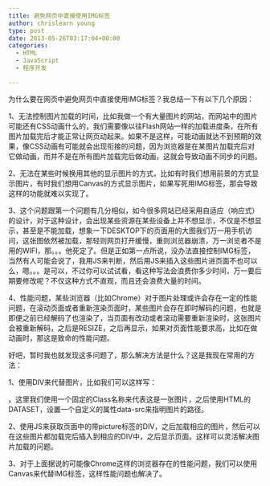 ```yaml
---
title: 避免网页中直接使用IMG标签
author: chrislearn young
type: post
date: 2013-05-26T03:17:04+00:00
categories:
  - HTML
  - JavaScript
  - 程序开发

---
```

为什么要在网页中避免网页中直接使用IMG标签？我总结一下有以下几个原因：

1、无法控制图片加载的时间，比如我做一个有大量图片的网站，而网站中的图片可能还有CSS动画什么的，我们需要像以往Flash网站一样的加载进度条，在所有图片加载完后才能正常让网页动起来。如果不是这样，可能动画就达不到预期的效果，像CSS动画有可能就会出现衔接的问题，因为浏览器是在某图片加载完后对它做动画，而并不是在所有图片加载完后做动画，这就会导致动画不同步的问题。

2、无法在某些时候换用其他的显示图片的方式，比如有时我们想用前景的方式显示图片，有时我们想用Canvas的方式显示图片，如果写死用IMG标签，那会导致这样的功能就难以实现了。

3、这个问题跟第一个问题有几分相似，如今很多网站已经采用自适应（响应式）的设计，对于这种设计，会出现某些资源在某些设备上并不想显示，不仅是不想显示，甚至是不能加载，想象一下DESKTOP下的页面用的大图我们万一用手机访问，这张图依然被加载，那轻则网页打开缓慢，重则浏览器崩溃，万一浏览者不是用的WIFI，那。。。他死定了。但是正如第一点所说，没办法直接控制IMG标签，当然有人可能会说了，我用JS来判断，然后用JS来插入这些图片进页面不也可以么，嗯。。。是可以，不过你可以试试看，看这种写法会浪费你多少时间，万一要后期要修改呢？不仅这种方式不直观，而且还会浪费大量的时间。

4、性能问题，某些浏览器（比如Chrome）对于图片处理或许会存在一定的性能问题，在滚动页面或者重新渲染页面时，某些图片会存在即时解码的问题，也就是即便之前已经解码了也渲染了，当页面有改动或者滚动需要重新渲染时，这张图片会被重新解码，之后是RESIZE，之后再显示，如果对页面性能要求高，比如在做动画时，那这是致命的性能问题。

好吧，暂时我也就发现这多问题了，那么解决方法是什么？这是我现在常用的方法：

1、使用DIV来代替图片，比如我们可以这样写：<div class=&#8221;picture&#8221; data-src=&#8221;a.jpg&#8221;></div>。这里我们使用一个固定的Class名称来代表这是一张图片，之后使用HTML的DATASET，设置一个自定义的属性data-src来指明图片的路径。

2、使用JS来获取页面中的带picture标签的DIV，之后加载相应的图片，然后可以在这些图片都加载完后插入到相应的DIV中，之后显示页面。这样可以灵活解决图片加载的问题。

3、对于上面据说的可能像Chrome这样的浏览器存在的性能问题，我们可以使用Canvas来代替IMG标签，这样性能问题也解决了。